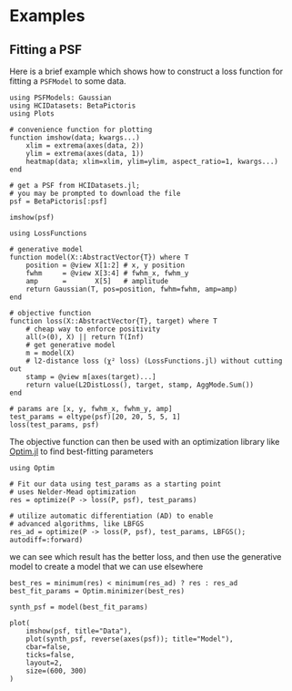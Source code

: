 
# Examples

## Fitting a PSF

Here is a brief example which shows how to construct a loss function for fitting a `PSFModel` to some data.

```@example fit
using PSFModels: Gaussian
using HCIDatasets: BetaPictoris
using Plots

# convenience function for plotting
function imshow(data; kwargs...)
    xlim = extrema(axes(data, 2))
    ylim = extrema(axes(data, 1))
    heatmap(data; xlim=xlim, ylim=ylim, aspect_ratio=1, kwargs...)
end

# get a PSF from HCIDatasets.jl;
# you may be prompted to download the file
psf = BetaPictoris[:psf]

imshow(psf)
```

```@example fit
using LossFunctions

# generative model
function model(X::AbstractVector{T}) where T
    position = @view X[1:2] # x, y position
    fwhm     = @view X[3:4] # fwhm_x, fwhm_y
    amp      =       X[5]   # amplitude
    return Gaussian(T, pos=position, fwhm=fwhm, amp=amp)
end

# objective function
function loss(X::AbstractVector{T}, target) where T
    # cheap way to enforce positivity
    all(>(0), X) || return T(Inf)
    # get generative model
    m = model(X)
    # l2-distance loss (χ² loss) (LossFunctions.jl) without cutting out
    stamp = @view m[axes(target)...]
    return value(L2DistLoss(), target, stamp, AggMode.Sum())
end

# params are [x, y, fwhm_x, fwhm_y, amp]
test_params = eltype(psf)[20, 20, 5, 5, 1]
loss(test_params, psf)
```

The objective function can then be used with an optimization library like [Optim.jl](https://github.com/JuliaOpt/Optim.jl) to find best-fitting parameters

```@example fit
using Optim

# Fit our data using test_params as a starting point
# uses Nelder-Mead optimization
res = optimize(P -> loss(P, psf), test_params)
```

```@example fit
# utilize automatic differentiation (AD) to enable
# advanced algorithms, like LBFGS
res_ad = optimize(P -> loss(P, psf), test_params, LBFGS(); autodiff=:forward)
```

we can see which result has the better loss, and then use the generative model to create a model that we can use elsewhere

```@example fit
best_res = minimum(res) < minimum(res_ad) ? res : res_ad
best_fit_params = Optim.minimizer(best_res)
```

```@example fit
synth_psf = model(best_fit_params)

plot(
    imshow(psf, title="Data"),
    plot(synth_psf, reverse(axes(psf)); title="Model"),
    cbar=false,
    ticks=false,
    layout=2,
    size=(600, 300)
)
```

